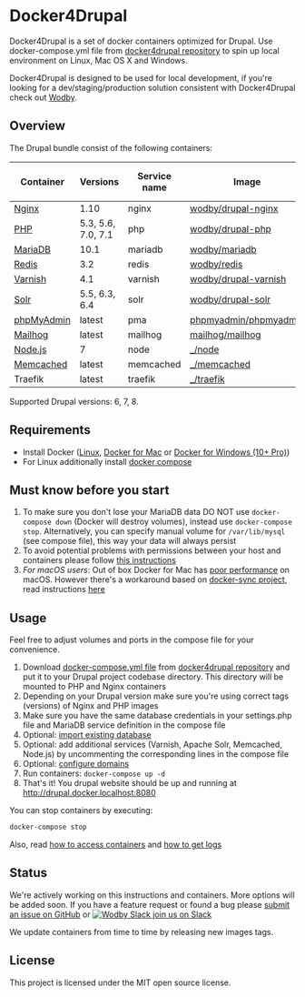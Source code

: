 # Docker4Drupal

Docker4Drupal is a set of docker containers optimized for Drupal. Use docker-compose.yml file from [docker4drupal repository](https://github.com/wodby/docker4drupal) to spin up local environment on Linux, Mac OS X and Windows. 

Docker4Drupal is designed to be used for local development, if you're looking for a dev/staging/production solution consistent with Docker4Drupal check out [Wodby](https://wodby.com). 

## Overview

The Drupal bundle consist of the following containers:

| Container | Versions | Service name | Image | Enabled by default |
| --------- | -------- | ------------ | ----- | ------------------ |
| [Nginx](containers/nginx.md)         | 1.10               | nginx     | [wodby/drupal-nginx](https://github.com/wodby/drupal-nginx/)            | ✓ |
| [PHP](containers/php.md)             | 5.3, 5.6, 7.0, 7.1 | php       | [wodby/drupal-php](https://github.com/wodby/drupal-php/)                | ✓ |
| [MariaDB](containers/mariadb.md)     | 10.1               | mariadb   | [wodby/mariadb](https://github.com/wodby/mariadb/)                      | ✓ |
| [Redis](containers/redis.md)         | 3.2                | redis     | [wodby/redis](https://hub.docker.com/wodby/redis)                       | ✓ |
| [Varnish](containers/varnish.md)     | 4.1                | varnish   | [wodby/drupal-varnish](https://github.com/wodby/drupal-varnish)         |   |
| [Solr](containers/varnish.md)        | 5.5, 6.3, 6.4      | solr      | [wodby/drupal-solr](https://github.com/wodby/drupal-solr)               |   |
| [phpMyAdmin](containers/pma.md)      | latest             | pma       | [phpmyadmin/phpmyadmin](https://hub.docker.com/r/phpmyadmin/phpmyadmin) | ✓ |
| [Mailhog](containers/mailhog.md)     | latest             | mailhog   | [mailhog/mailhog](https://hub.docker.com/r/mailhog/mailhog)             | ✓ |
| [Node.js](containers/node.md)        | 7                  | node      | [_/node](https://hub.docker.com/_/node)                                 |   |
| [Memcached](containers/memcached.md) | latest             | memcached | [_/memcached](https://hub.docker.com/_/memcached/)                      |   |
| Traefik                              | latest             | traefik   | [_/traefik](https://hub.docker.com/_/traefik/)                          |   |

Supported Drupal versions: 6, 7, 8.

## Requirements

* Install Docker ([Linux](https://docs.docker.com/engine/installation), [Docker for Mac](https://docs.docker.com/engine/installation/mac) or [Docker for Windows (10+ Pro)](https://docs.docker.com/engine/installation/windows))
* For Linux additionally install [docker compose](https://docs.docker.com/compose/install)

## Must know before you start

1. To make sure you don't lose your MariaDB data DO NOT use `docker-compose down` (Docker will destroy volumes), instead use `docker-compose stop`. Alternatively, you can specify manual volume for `/var/lib/mysql` (see compose file), this way your data will always persist 
2. To avoid potential problems with permissions between your host and containers please follow [this instructions](permissions.md)
3. _For macOS users_: Out of box Docker for Mac has [poor performance](https://github.com/Wodby/docker4drupal/issues/4) on macOS. However there's a workaround based on [docker-sync project](https://github.com/EugenMayer/docker-sync/), read instructions [here](macos.md)

## Usage 

Feel free to adjust volumes and ports in the compose file for your convenience.

1. Download [docker-compose.yml file](https://github.com/wodby/docker4drupal/blob/master/docker-compose.yml) from [docker4drupal repository](https://github.com/wodby/docker4drupal) and put it to your Drupal project codebase directory. This directory will be mounted to PHP and Nginx containers 
2. Depending on your Drupal version make sure you're using correct tags (versions) of Nginx and PHP images
3. Make sure you have the same database credentials in your settings.php file and MariaDB service definition in the compose file 
4. Optional: [import existing database](containers/mariadb.md#import-existing-database)
6. Optional: add additional services (Varnish, Apache Solr, Memcached, Node.js) by uncommenting the corresponding lines in the compose file
7. Optional: [configure domains](domains.md)
8. Run containers: `docker-compose up -d`
9. That's it! You drupal website should be up and running at http://drupal.docker.localhost:8080

You can stop containers by executing:
```bash
docker-compose stop
```

Also, read [how to access containers](access.md) and [how to get logs](logs.md)

## Status

We're actively working on this instructions and containers. More options will be added soon. If you have a feature request or found a bug please [submit an issue on GitHub](https://github.com/wodby/docker4drupal/issues/new) or [![Wodby Slack](https://www.google.com/s2/favicons?domain=www.slack.com) join us on Slack](https://slack.wodby.com/)

We update containers from time to time by releasing new images tags.

## License

This project is licensed under the MIT open source license.
